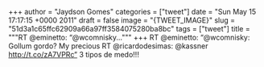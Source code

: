 
+++
author = "Jaydson Gomes"
categories = ["tweet"]
date = "Sun May 15 17:17:15 +0000 2011"
draft = false
image = "{TWEET_IMAGE}"
slug = "51d3a1c65ffc62909a66a97ff3584075280ba8bc"
tags = ["tweet"]
title = """RT @eminetto: “@wcomnisky..."""
+++
RT @eminetto: “@wcomnisky: Gollum gordo? My precious RT @ricardodesimas: @kassner http://t.co/zA7VPRc” 3 tipos de medo!!!

